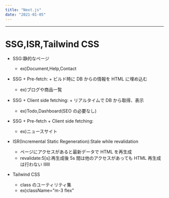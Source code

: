 ```yaml
---
title: "Next.js"
date: "2021-01-05"
---
```


---

# SSG,ISR,Tailwind CSS

- SSG:静的なページ
  - ex)Document,Help,Contact
- SSG + Pre-fetch: + ビルド時に DB からの情報を HTML に埋め込む
  - ex)ブログや商品一覧
- SSG + Client side fetching: + リアルタイムで DB から取得、表示
  - ex)Todo,Dashboard(SEO の必要なし)
- SSG + Pre-fetch + Client side fetching:

  - ex)ニュースサイト

- ISR(Incremental Static Regeneration):Stale while revalidation

  - ページにアクセスがあると最新データで HTML を再生成
  - revalidate:5[s]:再生成後 5s 間は他のアクセスがあっても HTML 再生成は行わない llllll

- Tailwind CSS
  - class のユーティリティ集
  - ex)className="m-3 flex"
